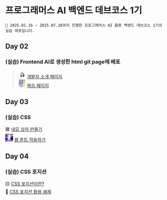 # 프로그래머스 AI 백엔드 데브코스 1기

```
📕 2025.01.16 ~ 2025.07.18까지 진행한 프로그래머스 AI 활용 백엔드 데브코스 1기의 실습 레포입니다.
```

## Day 02
### (실습) Frontend AI로 생성한 html git page에 배포
> <img src="assets/notion_icon.png" alt="icon" width="24" height="24"> [개발자 소개 페이지](developer_intro/index.html) <br>
>  <img src="assets/sorry.gif" alt="icon" width="24" height="24"> [복습 페이지](practice/day03/example.html)<br>

## Day 03
### (실습) CSS
🟥 [네모 상자 만들기](practice/day03/ex04/index.html) <br>
<img src="practice/day03/ex08/panorama.jpg" alt="icon" width="24" height="24"> [웹 폰트 적용하기](practice/day03/ex08/index.html)

## Day 04
### (실습) CSS 포지션
🟨 [CSS 포지션이란?](practice/day04/ex01/index.html) <br>
🎵 [CSS 포지션 활용 예제](practice/day04/ex02/index.html)

